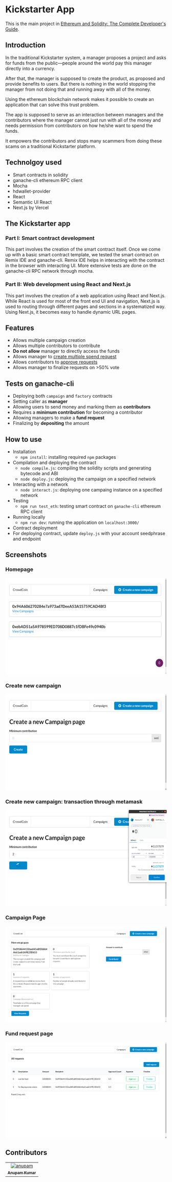 # Kickstarter App
This is the main project in [Ethereum and Solidity: The Complete Developer's Guide](https://www.udemy.com/course/ethereum-and-solidity-the-complete-developers-guide/). 

## Introduction
In the traditional Kickstarter system, a manager proposes a project and asks for funds from the public—people around the world pay this manager directly into a currency. 

After that, the manager is supposed to create the product, as proposed and provide benefits to users. But there is nothing in the world stopping the manager from not doing that and running away with all of the money.

Using the ethereum blockchain network makes it possible to create an application that can solve this trust problem.

The app is supposed to serve as an interaction between managers and the contributors where the manager cannot just run with all of the money and needs permission from contributors on how he/she want to spend the funds.

It empowers the contributors and stops many scammers from doing these scams on a traditional Kickstarter platform.

## Technolgoy used
 - Smart contracts in solidity
 - ganache-cli ethereum RPC client
 - Mocha
 - hdwallet-provider
 - React
 - Semantic UI React
 - Next.js by Vercel

## The Kickstarter app
### Part I: Smart contract development
This part involves the creation of the smart contract itself. Once we come up with a basic smart contract template, we tested the smart contract on Remix IDE and ganache-cli. Remix IDE helps in interacting with the contract in the browser with interacting UI. More extensive tests are done on the ganache-cli RPC network through mocha.
### Part II: Web development using React and Next.js
This part involves the creation of a web application using React and Next.js. While React is used for most of the front end UI and navigation, Next.js is used to routing through different pages and sections in a systematized way. Using Next.js, it becomes easy to handle dynamic URL pages.

## Features
 - Allows multiple campaign creation
 - Allows multiple contributors to contribute
 - <b>Do not allow</b> manager to directly access the funds
 - Allows manager to <u>create multiple spend request</u>
 - Allows contributors to <u>approve requests</u>
 - Allows manager to finalize requests on >50% vote


## Tests on ganache-cli
 - Deploying both `campaign` and `factory` contracts
 - Setting caller as <b>manager</b>
 - Allowing users to send money and marking them as <b>contributors</b>
 - Requires a <b>minimum contribution</b> for becoming a contributor
 - Allowing managers to make a <b>fund request</b>
 - Finalizing by <b>depositing</b> the amount


## How to use
 - Installation
   - `npm install`: installing required `npm` packages
 - Compilation and deploying the contract
   - `node compile.js`: compiling the solidity scripts and generating bytecode and ABI
   - `node deploy.js`: deploying the campaign on a specified network
 - Interacting with a network
   - `node interact.js`: deploying one campaing instance on a specified network
- Testing
   - `npm run test_eth`: testing smart contract on `ganache-cli` ethereum RPC client
 - Running locally
   - `npm run dev`: running the application on `localhost:3000/`
 - Contract deployment
  - For deploying contract, update `deploy.js` with your account seedphrase and endpoint

## Screenshots
<h3>Homepage</h3>
<img height="300" src="./__sample/homepage.png">
<h3>Create new campaign</h3>
<img height="300" src="./__sample/create.png">
<h3>Create new campaign: transaction through metamask</h3>
<img height="300" src="./__sample/trans.png">
<h3>Campaign Page</h3>
<img height="300" src="./__sample/camp.png">
<h3>Fund request page</h3>
<img height="300" src="./__sample/req.png">

## Contributors
<table><tr><td align="center">
        <a href="https://github.com/akcgjc007">
            <img src="https://avatars2.githubusercontent.com/u/56300182" width="100;" alt="anupam"/>
            <br />
            <sub><b>Anupam Kumar</b></sub>
        </a>
    </td></tr>
</table>
